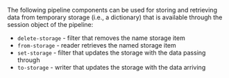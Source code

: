 The following pipeline components can be used for storing and retrieving data
from temporary storage (i.e., a dictionary) that is available through the session 
object of the pipeline:

* `delete-storage` - filter that removes the name storage item
* `from-storage` - reader retrieves the named storage item
* `set-storage` - filter that updates the storage with the data passing through
* `to-storage` - writer that updates the storage with the data arriving

